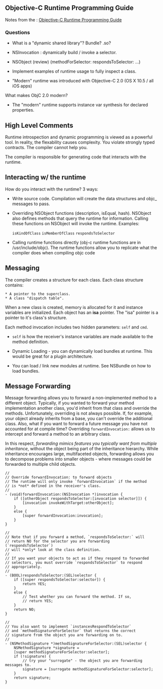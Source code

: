 ## Objective-C Runtime Programming Guide ##

Notes from the : [Objective-C Runtime Programming Guide][objc-rpg]

### Questions ###

* What is a "dynamic shared library"? Bundle? .so?
* NSInvocation : dynamically build / invoke a selector.
* NSObject (review) (methodForSelector: respondsToSelector: ...)
* Implement examples of runtime usage to fully inspect a class.

* "Modern" runtime was introduced with Objective-C 2.0 (OS X 10.5 / all iOS apps)

What makes ObjC 2.0 modern?
* The "modern" runtime supports instance var synthesis for declared properties.

## High Level Comments ##

Runtime introspection and dynamic programming is viewed as a powerful tool. In reality, the flexability causes complexity. You violate strongly typed contracts. The compiler cannot help you.

The compiler is responsible for generating code that interacts with the runtime. 

## Interacting w/ the runtime ##

How do you interact with the runtime? 3 ways:

* Write source code. Compilation will create the data structures and objc_ messages to pass.

* Overriding NSObject functions (description, isEqual, hash). NSObject also
  defines methods that query the runtime for information. Calling these
  functions on NSObject will invoke the runtime. Examples:

	`isKindOfClass`
	`isMemberOfClass`
	`respondsToSelector`

* Calling runtime functions directly (obj-c runtime functions are in
  /usr/include/objc). The runtime functions allow you to replicate what the
  compiler does when compiling objc code

## Messaging ##

The compiler creates a structure for each class. Each class structure contains:

	* A pointer to the superclass.
	* A class "dispatch table".

When a new class is created, memory is allocated for it and instance variables
are initialized. Each object has an **isa** pointer. The "isa" pointer is a
pointer to it's class's structure.

Each method invocation includes two hidden parameters: `self` and `cmd`.

* `self` is how the receiver's instance variables are made available to the
  method definition.

* Dynamic Loading - you can dynamically load bundles at runtime. This would be
  great for a plugin architecture.

* You can load / link new modules at runtime. See NSBundle on how to load
  bundles.

## Message Forwarding ##

Message forwarding allows you to forward a non-implemented method to a different
object. Typically, if you wanted to forward your method implementation another
class, you'd inherit from that class and override the methods. Unfortunately,
overriding is not always possible. If, for example, your object already inherits
from a base, you can't override the additional class. Also, what if you want to
forward a future message you have not accounted for at compile time? Overriding
`forwardInvocation:` allows us to intercept and forward a method to an arbitrary
class.

In this respect, *forwarding mimics features you typically want from multiple
inheritance*, without the object being part of the inheritance
hierarchy. While inheritance encourages large, multifaceted objects, forwarding
allows you to decompose problems into smaller objects - where messages could be
forwarded to multiple child objects.

	//
	// Override forwardInvocation: to forward objects
	// The runtime will only invoke `forwardInvocation` if the method
	// is *not* defined in the receiver's class.
	//
	- (void)forwardInvocation:(NSInvocation *)invocation {
		if ([otherObject respondsToSelector:[invocation selector]]) {
			[invocation invokeWithTarget:otherObject];
		}
		else {
			[super forwardInvocation:invocation];
		}
	}

	//
	// Note that if you forward a method, `respondsToSelector:` will
	// return NO for the selector you are forwarding (`respondsToSelector`)
	// will *only* look at the class definition.
	//
	// If you want your objects to act as if they respond to forwarded
	// selectors, you must override `respondsToSelector` to respond
	// appropriately.
	//
	- (BOOL)respondsToSelector:(SEL)selector {
		if ([super respondsToSelector:selector]) {
			return YES;
		}
		else {
			// Test whether you can forward the method. If so,
			// return YES;
		}
		return NO;
	}

	//
	// You also want to implement `instancesRespondToSelector`
	// and `methodSignatureForSelector` that returns the correct
	// signature from the object you are forwarding on to.
	//
	- (NSMethodSignature *)methodSignatureForSelector:(SEL)selector {
		NSMethodSignature *signature =
		[super methodSignatureForSelector:selector];
		if (!signature) {
			// try your "surrogate" - the object you are forwarding messages to.
			signature = [surrogate methodSignatureForSelector:selector];
		}
		return signature;
	}




[objc-rpg]: https://developer.apple.com/library/mac/documentation/cocoa/conceptual/ObjCRuntimeGuide/Introduction/Introduction.html
